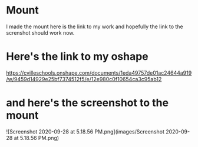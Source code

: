 # Mount
I made the mount
here is the link to my work and hopefully the link to the screnshot should work now.

# Here's the link to my oshape
https://cvilleschools.onshape.com/documents/1eda49757de01ac24644a919/w/9459d14929e25bf7374512f5/e/12e980c0f10654ca3c95ab12
# and here's the screenshot to the mount
![Screenshot 2020-09-28 at 5.18.56 PM.png](images/Screenshot 2020-09-28 at 5.18.56 PM.png)

